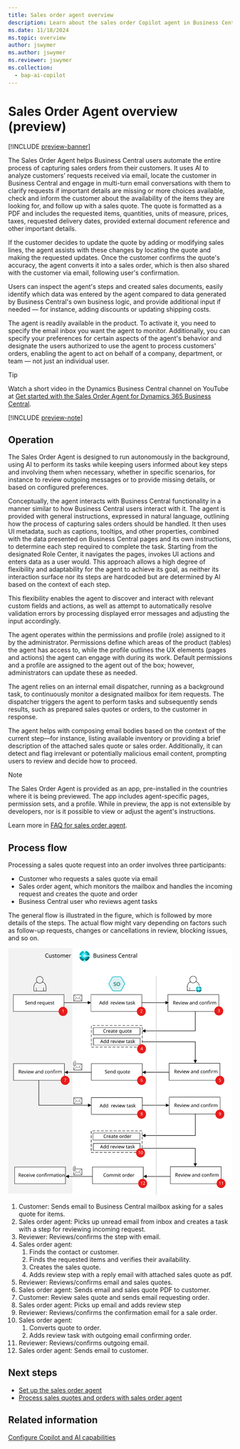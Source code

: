 ```yaml
---
title: Sales order agent overview
description: Learn about the sales order Copilot agent in Business Central.
ms.date: 11/18/2024
ms.topic: overview
author: jswymer
ms.author: jswymer
ms.reviewer: jswymer
ms.collection:
  - bap-ai-copilot
---
```

# Sales Order Agent overview (preview)

[!INCLUDE [preview-banner](~/../shared-content/shared/preview-includes/preview-banner.md)]

The Sales Order Agent helps Business Central users automate the entire process of capturing sales orders from their customers. It uses AI to analyze customers’ requests received via email, locate the customer in Business Central and engage in multi-turn email conversations with them to clarify requests if important details are missing or more choices available, check and inform the customer about the availability of the items they are looking for, and follow up with a sales quote. The quote is formatted as a PDF and includes the requested items, quantities, units of measure, prices, taxes, requested delivery dates, provided external document reference and other important details.

If the customer decides to update the quote by adding or modifying sales lines, the agent assists with these changes by locating the quote and making the requested updates. Once the customer confirms the quote's accuracy, the agent converts it into a sales order, which is then also shared with the customer via email, following user's confirmation. 

Users can inspect the agent's steps and created sales documents, easily identify which data was entered by the agent compared to data generated by Business Central's own business logic, and provide additional input if needed — for instance, adding discounts or updating shipping costs.

The agent is readily available in the product. To activate it, you need to specify the email inbox you want the agent to monitor. Additionally, you can specify your preferences for certain aspects of the agent's behavior and designate the users authorized to use the agent to process customers' orders, enabling the agent to act on behalf of a company, department, or team — not just an individual user.

> [!TIP]
> Watch a short video in the Dynamics Business Central channel on YouTube at [Get started with the Sales Order Agent for Dynamics 365 Business Central](https://www.youtube.com/watch?v=6icbmbLc_Og).

[!INCLUDE [preview-note](~/../shared-content/shared/preview-includes/production-ready-preview-dynamics365.md)]

## Operation

The Sales Order Agent is designed to run autonomously in the background, using AI to perform its tasks while keeping users informed about key steps and involving them when necessary, whether in specific scenarios, for instance to review outgoing messages or to provide missing details, or based on configured preferences. 

Conceptually, the agent interacts with Business Central functionality in a manner similar to how Business Central users interact with it. The agent is provided with general instructions, expressed in natural language, outlining how the process of capturing sales orders should be handled. It then uses UI metadata, such as captions, tooltips, and other properties, combined with the data presented on Business Central pages and its own instructions, to determine each step required to complete the task. Starting from the designated Role Center, it navigates the pages, invokes UI actions and enters data as a user would. This approach allows a high degree of flexibility and adaptability for the agent to achieve its goal, as neither its interaction surface nor its steps are hardcoded but are determined by AI based on the context of each step.

This flexibility enables the agent to discover and interact with relevant custom fields and actions, as well as attempt to automatically resolve validation errors by processing displayed error messages and adjusting the input accordingly.

The agent operates within the permissions and profile (role) assigned to it by the administrator. Permissions define which areas of the product (tables) the agent has access to, while the profile outlines the UX elements (pages and actions) the agent can engage with during its work. Default permissions and a profile are assigned to the agent out of the box; however, administrators can update these as needed.

The agent relies on an internal email dispatcher, running as a background task, to continuously monitor a designated mailbox for item requests. The dispatcher triggers the agent to perform tasks and subsequently sends results, such as prepared sales quotes or orders, to the customer in response. 

The agent helps with composing email bodies based on the context of the current step—for instance, listing available inventory or providing a brief description of the attached sales quote or sales order. Additionally, it can detect and flag irrelevant or potentially malicious email content, prompting users to review and decide how to proceed.  

> [!Note]
> The Sales Order Agent is provided as an app, pre-installed in the countries where it is being previewed. The app includes agent-specific pages, permission sets, and a profile. While in preview, the app is not extensible by developers, nor is it possible to view or adjust the agent's instructions.

Learn more in [FAQ for sales order agent](faqs-sales-order-taker-agent.md).

## Process flow

Processing a sales quote request into an order involves three participants: 

- Customer who requests a sales quote via email
- Sales order agent, which monitors the mailbox and handles the incoming request and creates the quote and order  
- Business Central user who reviews agent tasks

The general flow is illustrated in the figure, which is followed by more details of the steps. The actual flow might vary depending on factors such as follow-up requests, changes or cancellations in review, blocking issues, and so on.

![Shows the sales order agent flow](media/soa-flow.svg)

1. Customer: Sends email to Business Central mailbox asking for a sales quote for items. 
1. Sales order agent: Picks up unread email from inbox and creates a task with a step for reviewing incoming request. 
1. Reviewer: Reviews/confirms the step with email.  
1. Sales order agent: 
    1. Finds the contact or customer. 
    1. Finds the requested items and verifies their availability.
    1. Creates the sales quote. 
    1. Adds review step with a reply email with attached sales quote as pdf.
1. Reviewer: Reviews/confirms email and sales quotes. 
1. Sales order agent: Sends email and sales quote PDF to customer. 
1. Customer: Review sales quote and sends email requesting order. 
1. Sales order agent: Picks up email and adds review step 
1. Reviewer: Reviews/confirms the confirmation email for a sale order. 
1. Sales order agent: 
    1. Converts quote to order. 
    1. Adds review task with outgoing email confirming order. 
1. Reviewer: Reviews/confirms outgoing email. 
1. Sales order agent: Sends email to customer. 
  
## Next steps

- [Set up the sales order agent](sales-order-agent-setup.md)
- [Process sales quotes and orders with sales order agent](sales-order-agent-process.md)

## Related information

[Configure Copilot and AI capabilities](enable-ai.md) 
